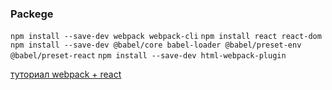 ### Packege



`npm install --save-dev webpack webpack-cli`
`npm install react react-dom`
`npm install --save-dev @babel/core babel-loader @babel/preset-env @babel/preset-react`
`npm install --save-dev html-webpack-plugin`

[туториал webpack + react](https://www.youtube.com/watch?v=X48Kt8rSByQ)